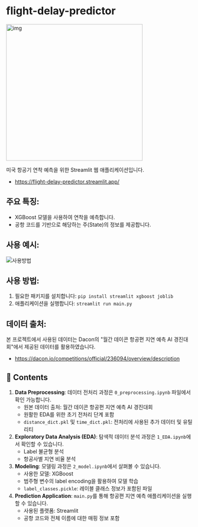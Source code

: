 # flight-delay-predictor
<img width="369" alt="img" src="https://github.com/ing970/flight-delay-predictor/assets/70427747/73555579-1bad-4cc7-b540-25e261606456">

미국 항공기 연착 예측을 위한 Streamlit 웹 애플리케이션입니다.
- https://flight-delay-predictor.streamlit.app/

## 주요 특징:
- XGBoost 모델을 사용하여 연착을 예측합니다.
- 공항 코드를 기반으로 해당하는 주(State)의 정보를 제공합니다.

## 사용 예시:
![사용방법](https://github.com/ing970/flight-delay-predictor/assets/120775224/adf459ee-59c0-436a-8e67-2206ddbba18d)


## 사용 방법:
1. 필요한 패키지를 설치합니다: `pip install streamlit xgboost joblib`
2. 애플리케이션을 실행합니다: `streamlit run main.py`

## 데이터 출처:
본 프로젝트에서 사용된 데이터는 Dacon의 "월간 데이콘 항공편 지연 예측 AI 경진대회"에서 제공된 데이터를 활용하였습니다.
- https://dacon.io/competitions/official/236094/overview/description


## 📌 Contents
1. **Data Preprocessing**: 데이터 전처리 과정은 `0_preprocessing.ipynb` 파일에서 확인 가능합니다.
    - 원본 데이터 출처: 월간 데이콘 항공편 지연 예측 AI 경진대회
    - 원활한 EDA를 위한 초기 전처리 단계 포함
    - `distance_dict.pkl` 및 `time_dict.pkl`: 전처리에 사용된 추가 데이터 및 유틸리티
2. **Exploratory Data Analysis (EDA)**: 탐색적 데이터 분석 과정은 `1_EDA.ipynb`에서 확인할 수 있습니다.
    - Label 불균형 분석
    - 항공사별 지연 비율 분석
3. **Modeling**: 모델링 과정은 `2_model.ipynb`에서 살펴볼 수 있습니다.
    - 사용한 모델: XGBoost
    - 범주형 변수의 label encoding을 활용하여 모델 학습
    - `label_classes.pickle`: 레이블 클래스 정보가 포함된 파일
4. **Prediction Application**: `main.py`를 통해 항공편 지연 예측 애플리케이션을 실행할 수 있습니다.
    - 사용된 플랫폼: Streamlit
    - 공항 코드와 전체 이름에 대한 매핑 정보 포함
